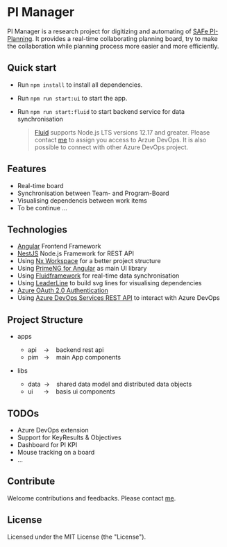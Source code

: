 # PI Manager

PI Manager is a research project for digitizing and automating of [SAFe PI-Planning](https://www.scaledagileframework.com/pi-planning/). It provides a real-time collaborating planning board, try to make the collaboration while planning process more easier and more efficiently.

## Quick start

- Run `npm install` to install all dependencies.
- Run `npm run start:ui` to start the app.
- Run `npm run start:fluid` to start backend service for data synchronisation

  > [Fluid](https://fluidframework.com/start/quick-start/#set-up-your-development-environment) supports Node.js LTS versions 12.17 and greater.
  > Please contact [me](xuesong.wen@gmail.com) to assign you access to Arzue DevOps. It is also possible to connect with other Azure DevOps project.

## Features

- Real-time board
- Synchronisation between Team- and Program-Board
- Visualising dependencis between work items
- To be continue ...

## Technologies

- [Angular](https://angular.io/) Frontend Framework
- [NestJS](https://nestjs.com/) Node.js Framework for REST API
- Using [Nx Workspace](https://nx.dev/) for a better project structure
- Using [PrimeNG for Angular](https://www.primefaces.org/primeng/) as main UI library
- Using [Fluidframework](https://fluidframework.com/) for real-time data synchronisation
- Using [LeaderLine](https://anseki.github.io/leader-line/) to build svg lines for visualising dependencies
- [Azure OAuth 2.0 Authentication](https://github.com/AzureAD/microsoft-authentication-library-for-js/tree/msal-angular-v1/lib/msal-angular)
- Using [Azure DevOps Services REST API](https://docs.microsoft.com/en-us/?view=azure-devops-rest-5.1) to interact with Azure DevOps

## Project Structure

- apps
  - api&nbsp;&nbsp;&nbsp;&nbsp;->&nbsp;&nbsp;&nbsp;&nbsp;backend rest api
  - pim&nbsp;&nbsp;&nbsp;->&nbsp;&nbsp;&nbsp;&nbsp;main App components
- libs

  - data&nbsp;&nbsp;->&nbsp;&nbsp;&nbsp;&nbsp;shared data model and distributed data objects
  - ui&nbsp;&nbsp;&nbsp;&nbsp;&nbsp;&nbsp;->&nbsp;&nbsp;&nbsp;&nbsp;basis ui components

## TODOs

- Azure DevOps extension
- Support for KeyResults & Objectives
- Dashboard for PI KPI
- Mouse tracking on a board
- ...

## Contribute

Welcome contributions and feedbacks. Please contact [me](xuesong.wen@gmail.com).

## License

Licensed under the MIT License (the "License").
